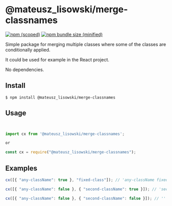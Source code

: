 # @mateusz_lisowski/merge-classnames

[![npm (scoped)](https://img.shields.io/npm/v/@mateusz_lisowski/merge-classnames.svg)](https://www.npmjs.com/package/@mateusz_lisowski/merge-classnames)
[![npm bundle size (minified)](https://img.shields.io/bundlephobia/min/@mateusz_lisowski/merge-classnames.svg)](https://www.npmjs.com/package/@mateusz_lisowski/merge-classnames)

Simple package for merging multiple classes where some of the classes are conditionally applied.

It could be used for example in the React project.

No dependencies.


## Install

```
$ npm install @mateusz_lisowski/merge-classnames
```


## Usage

```js


import cx from '@mateusz_lisowski/merge-classnames';

or

const cx = require("@mateusz_lisowski/merge-classnames");

```


## Examples

```js
cx([{ "any-className": true }, "fixed-class"]); // 'any-className fixed-class'

cx([{ "any-className": false }, { "second-className": true }]); // 'second-className'

cx([{ "any-className": false }, { "second-className": false }]); // ''
```

